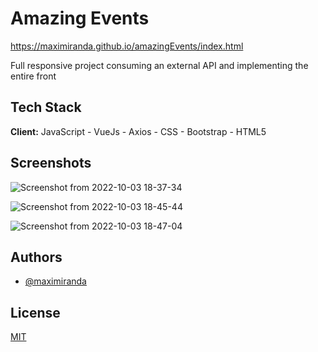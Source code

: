 # Amazing Events

https://maximiranda.github.io/amazingEvents/index.html

Full responsive project consuming an external API and implementing the entire front


## Tech Stack

**Client:** JavaScript - VueJs - Axios - CSS - Bootstrap - HTML5

 

## Screenshots

![Screenshot from 2022-10-03 18-37-34](https://user-images.githubusercontent.com/56207851/193692651-5beb3437-e2cd-4719-852a-b7c81515e1e0.png)

![Screenshot from 2022-10-03 18-45-44](https://user-images.githubusercontent.com/56207851/193692679-3ed2993e-3d93-4db7-b7a4-986ef6f5eb67.png)

![Screenshot from 2022-10-03 18-47-04](https://user-images.githubusercontent.com/56207851/193692708-9e8ce150-0e22-4d05-bac8-33367688c365.png)



## Authors

- [@maximiranda](https://www.github.com/maximiranda)

## License

[MIT](https://choosealicense.com/licenses/mit/)


